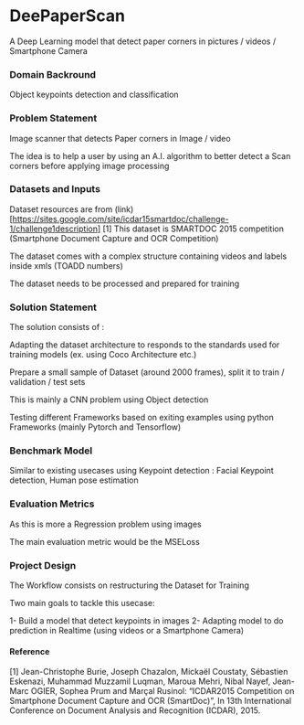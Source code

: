 # DeePaperScan
A Deep Learning model that detect paper corners in pictures / videos / Smartphone Camera

### Domain Backround

Object keypoints detection and classification



### Problem Statement
Image scanner that detects Paper corners in Image / video

The idea is to help a user by using an A.I. algorithm to better detect a Scan corners before applying image processing

### Datasets and Inputs

Dataset resources are from (link)[https://sites.google.com/site/icdar15smartdoc/challenge-1/challenge1description] [1]
This dataset is SMARTDOC 2015 competition (Smartphone Document Capture and OCR Competition)

The dataset comes with a complex structure containing videos and labels inside xmls (TOADD numbers)

The dataset needs to be processed and prepared for training

### Solution Statement

The solution consists of :

Adapting the dataset architecture to responds to the standards used for training models (ex. using Coco Architecture etc.)

Prepare a small sample of Dataset  (around 2000 frames), split it to train / validation / test sets

This is mainly a CNN problem using Object detection

Testing different Frameworks based on exiting examples using python Frameworks (mainly Pytorch and Tensorflow)


### Benchmark Model

Similar to existing usecases using Keypoint detection : Facial Keypoint detection, Human pose estimation

### Evaluation Metrics

As this is more a Regression problem using images

The main evaluation metric would be the MSELoss

### Project Design
The Workflow consists on restructuring the Dataset for Training



Two main goals to tackle this usecase:

1- Build a model that detect keypoints in images
2- Adapting model to do prediction in Realtime (using videos or a Smartphone Camera)


#### Reference

[1] Jean-Christophe Burie, Joseph Chazalon, Mickaël Coustaty, Sébastien Eskenazi, Muhammad Muzzamil Luqman, Maroua Mehri, Nibal Nayef, Jean-Marc OGIER, Sophea Prum and Marçal Rusinol: “ICDAR2015 Competition on Smartphone Document Capture and OCR (SmartDoc)”, In 13th International Conference on Document Analysis and Recognition (ICDAR), 2015.
